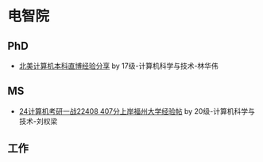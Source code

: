 # 电智院

## PhD

- [北美计算机本科直博经验分享](application-result/elec-ai/phd-lhw.md) by 17级-计算机科学与技术-林华伟

## MS

- [24计算机考研一战22408 407分上岸福州大学经验帖](https://zhuanlan.zhihu.com/p/692166294?utm_medium=social&utm_psn=1770099897645486080&utm_source=qq) by 20级-计算机科学与技术-刘权梁

## 工作

